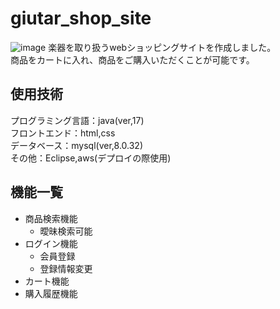 # giutar_shop_site
![image](https://github.com/ksg0909/giutar_shop_site/assets/140469326/126a69b0-cbd0-44a2-a4b1-02b30dba4804)
楽器を取り扱うwebショッピングサイトを作成しました。  
商品をカートに入れ、商品をご購入いただくことが可能です。  
## 使用技術  
プログラミング言語：java(ver,17)  
フロントエンド：html,css  
データベース：mysql(ver,8.0.32)  
その他：Eclipse,aws(デプロイの際使用)

## 機能一覧
- 商品検索機能
  - 曖昧検索可能
- ログイン機能
  - 会員登録
  - 登録情報変更
- カート機能  
- 購入履歴機能  
